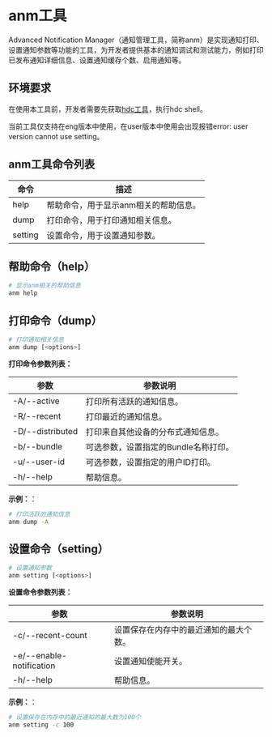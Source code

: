 # anm工具

Advanced Notification Manager（通知管理工具，简称anm）是实现通知打印、设置通知参数等功能的工具，为开发者提供基本的通知调试和测试能力，例如打印已发布通知详细信息、设置通知缓存个数、启用通知等。

## 环境要求

在使用本工具前，开发者需要先获取[hdc工具](https://docs.openharmony.cn/pages/v5.1/zh-cn/device-dev/subsystems/subsys-toolchain-hdc-guide.md)，执行hdc shell。

当前工具仅支持在eng版本中使用，在user版本中使用会出现报错error: user version cannot use setting。

## anm工具命令列表

| 命令 | 描述 |
| ---- | --- |
| help | 帮助命令，用于显示anm相关的帮助信息。 |
| dump | 打印命令，用于打印通知相关信息。 |
| setting | 设置命令，用于设置通知参数。 |

## 帮助命令（help）

```bash
# 显示anm相关的帮助信息
anm help
```

## 打印命令（dump）

```bash
# 打印通知相关信息
anm dump [<options>]
```

**打印命令参数列表：**

| 参数  | 参数说明   |
| ---------------- | ------- |
| -A/--active      | 打印所有活跃的通知信息。             |
| -R/--recent      | 打印最近的通知信息。                 |
| -D/--distributed | 打印来自其他设备的分布式通知信息。   |
| -b/--bundle      | 可选参数，设置指定的Bundle名称打印。 |
| -u/--user-id     | 可选参数，设置指定的用户ID打印。     |
| -h/--help        | 帮助信息。                           |

**示例：**：

```bash
# 打印活跃的通知信息
anm dump -A
```

## 设置命令（setting）

```bash
# 设置通知参数
anm setting [<options>]
```

**设置命令参数列表：**

| 参数 | 参数说明      |
| ----------- | ---------- |
| -c/--recent-count        | 设置保存在内存中的最近通知的最大个数。 |
| -e/--enable-notification | 设置通知使能开关。  |
| -h/--help                | 帮助信息。      |

**示例：**：

```bash
# 设置保存在内存中的最近通知的最大数为100个
anm setting -c 100
```
